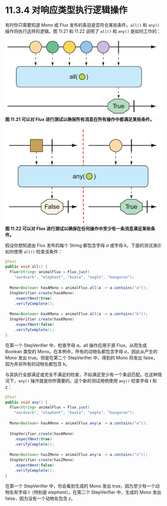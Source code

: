 # 11.3.4 对响应类型执行逻辑操作

有时你只需要知道 Mono 或 Flux 发布的条目是否符合某些条件。`all()` 和 `any()` 操作将执行这样的逻辑。图 11.21 和 11.22 说明了 `all()` 和 `any()` 是如何工作的：

![](../../assets/11.21.png)
**图 11.21 可以对 Flux 进行测试以确保所有消息在所有操作中都满足某些条件。** <br/>

![](../../assets/11.22.png)
**图 11.22 可以对 Flux 进行测试以确保在任何操作中至少有一条消息满足某些条件。** <br/>

假设你想知道由 Flux 发布的每个 String 都包含字母 _a_ 或字母 _k_。下面的测试演示如何使用 `all()` 检查该条件：

```java
@Test
public void all() {
  Flux<String> animalFlux = Flux.just(
    "aardvark", "elephant", "koala", "eagle", "kangaroo");

  Mono<Boolean> hasAMono = animalFlux.all(a -> a.contains("a"));
  StepVerifier.create(hasAMono)
    .expectNext(true)
    .verifyComplete();

  Mono<Boolean> hasKMono = animalFlux.all(a -> a.contains("k"));
  StepVerifier.create(hasKMono)
    .expectNext(false)
    .verifyComplete();
}
```

在第一个 StepVerifier 中，检查字母 _a_。all 操作应用于源 Flux，从而生成 Boolean 类型的 Mono。在本例中，所有的动物名都包含字母 _a_，因此从产生的 Mono 发出 true。但是在第二个 StepVerifier 中，得到的 Mono 将发出 false，因为并非所有的动物名都包含 k。

与其执行全部满足或完全不满足的检查，不如满足至少有一个条目匹配。在这种情况下，`any()` 操作就是你所需要的。这个新的测试用例使用 `any()` 检查字母 _t_ 和 _z_：

```java
@Test
public void any() {
  Flux<String> animalFlux = Flux.just(
    "aardvark", "elephant", "koala", "eagle", "kangaroo");

  Mono<Boolean> hasAMono = animalFlux.any(a -> a.contains("a"));

  StepVerifier.create(hasAMono)
    .expectNext(true)
    .verifyComplete();

  Mono<Boolean> hasZMono = animalFlux.any(a -> a.contains("z"));
  StepVerifier.create(hasZMono)
    .expectNext(false)
    .verifyComplete();
}
```

在第一个 StepVerifier 中，你会看到生成的 Mono 发出 true，因为至少有一个动物名有字母 _t_（特别是 _elephant_）。在第二个 StepVerifier 中，生成的 Mono 发出 false，因为没有一个动物名包含 _z_。


